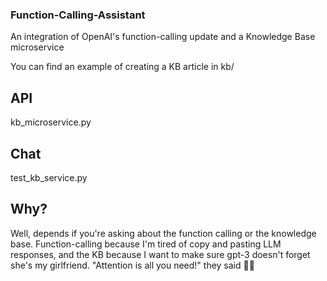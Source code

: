 ### Function-Calling-Assistant
An integration of OpenAI's function-calling update and a Knowledge Base microservice

You can find an example of creating a KB article in kb/

## API
kb_microservice.py

## Chat
test_kb_service.py

## Why?
Well, depends if you're asking about the function calling or the knowledge base. Function-calling because I'm tired of copy and pasting LLM responses, and the KB because I want to make sure gpt-3 doesn't forget she's my girlfriend. "Attention is all you need!" they said 🤦‍♂️
